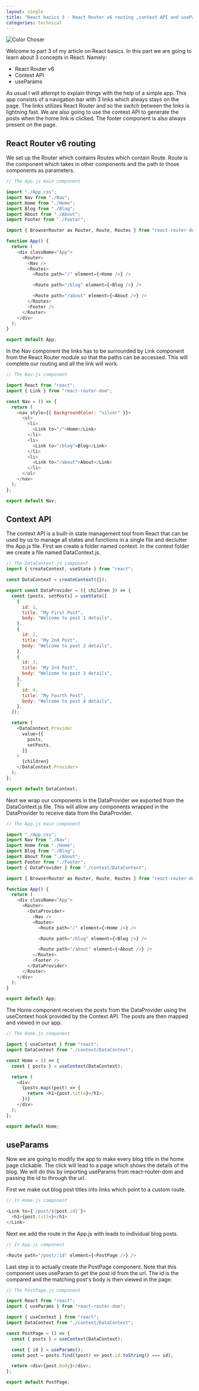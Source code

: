 ```yaml
---
layout: single
title: "React basics 3 - React Router v6 routing ,context API and useParams"
categories: technical
---
```


![Color Choser](/assets/images/routerandcontext.png)

Welcome to part 3 of my article on React basics. In this part we are going to learn about 3 concepts in React. Namely:

- React Router v6
- Context API
- useParams

As usual I will attempt to explain things with the help of a simple app. This app consists of a navigation bar with 3 links which always stays on the page. The links utilizes React Router and so the switch between the links is lightning fast. We are also going to use the context API to generate the posts when the home link is clicked. The footer component is also always present on the page.

## React Router v6 routing

We set up the Router which contains Routes which contain Route. Route is the component which takes in other components and the path to those components as parameters.

```javascript
// The App.js main component

import "./App.css";
import Nav from "./Nav";
import Home from "./Home";
import Blog from "./Blog";
import About from "./About";
import Footer from "./Footer";

import { BrowserRouter as Router, Route, Routes } from "react-router-dom";

function App() {
  return (
    <div className="App">
      <Router>
        <Nav />
        <Routes>
          <Route path="/" element={<Home />} />

          <Route path="/blog" element={<Blog />} />

          <Route path="/about" element={<About />} />
        </Routes>
        <Footer />
      </Router>
    </div>
  );
}

export default App;
```

In the Nav component the links has to be surrounded by Link component from the React Router module so that the paths can be accessed. This will complete our routing and all the link will work.

```javascript
// The Nav.js component

import React from "react";
import { Link } from "react-router-dom";

const Nav = () => {
  return (
    <nav style={{ backgroundColor: "silver" }}>
      <ul>
        <li>
          <Link to="/">Home</Link>
        </li>
        <li>
          <Link to="/blog">Blog</Link>
        </li>
        <li>
          <Link to="/about">About</Link>
        </li>
      </ul>
    </nav>
  );
};

export default Nav;
```

## Context API

The context API is a built-in state management tool from React that can be used by us to manage all states and functions in a single file and declutter the App.js file. First we create a folder named context. In the context folder we create a file named DataContext.js.

```javascript
// The DataContext.js component
import { createContext, useState } from "react";

const DataContext = createContext({});

export const DataProvider = ({ children }) => {
  const [posts, setPosts] = useState([
    {
      id: 1,
      title: "My First Post",
      body: "Welcome to post 1 details",
    },
    {
      id: 2,
      title: "My 2nd Post",
      body: "Welcome to post 2 details",
    },
    {
      id: 3,
      title: "My 3rd Post",
      body: "Welcome to post 3 details",
    },
    {
      id: 4,
      title: "My Fourth Post",
      body: "Welcome to post 4 details",
    },
  ]);

  return (
    <DataContext.Provider
      value={{
        posts,
        setPosts,
      }}
    >
      {children}
    </DataContext.Provider>
  );
};

export default DataContext;
```

Next we wrap our components in the DataProvider we exported from the DataContext.js file. This will allow any components wrapped in the DataProvider to receive data from the DataProvider.

```javascript
// The App.js main component

import "./App.css";
import Nav from "./Nav";
import Home from "./Home";
import Blog from "./Blog";
import About from "./About";
import Footer from "./Footer";
import { DataProvider } from "./context/DataContext";

import { BrowserRouter as Router, Route, Routes } from "react-router-dom";

function App() {
  return (
    <div className="App">
      <Router>
        <DataProvider>
          <Nav />
          <Routes>
            <Route path="/" element={<Home />} />

            <Route path="/blog" element={<Blog />} />

            <Route path="/about" element={<About />} />
          </Routes>
          <Footer />
        </DataProvider>
      </Router>
    </div>
  );
}

export default App;
```

The Home component receives the posts from the DataProvider using the useContext hook provided by the Context API. The posts are then mapped and viewed in our app.

```javascript
// The Home.js component

import { useContext } from "react";
import DataContext from "./context/DataContext";

const Home = () => {
  const { posts } = useContext(DataContext);

  return (
    <div>
      {posts.map((post) => {
        return <h1>{post.title}</h1>;
      })}
    </div>
  );
};

export default Home;
```

## useParams

Now we are going to modify the app to make every blog title in the home page clickable. The click will lead to a page which shows the details of the blog. We will do this by importing useParams from react-router-dom and passing the id to through the url.

First we make out blog post titles into links which point to a custom route.

```javascript
// In Home.js component

<Link to={`/post/${post.id}`}>
  <h1>{post.title}</h1>
</Link>
```

Next we add the route in the App.js with leads to individual blog posts.

```javascript
// In App.js component

<Route path="/post/:id" element={<PostPage />} />
```

Last step is to actually create the PostPage component. Note that this component uses useParam to get the post id from the url. The id is the compared and the matching post's body is then viewed in the page.

```javascript
// The PostPage.js component

import React from "react";
import { useParams } from "react-router-dom";

import { useContext } from "react";
import DataContext from "./context/DataContext";

const PostPage = () => {
  const { posts } = useContext(DataContext);

  const { id } = useParams();
  const post = posts.find((post) => post.id.toString() === id);

  return <div>{post.body}</div>;
};

export default PostPage;
```
